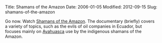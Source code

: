 Title: Shamans of the Amazon
Date: 2006-01-05
Modified: 2012-09-15
Slug: shamans-of-the-amazon

Go now. Watch <a href="http://www.shamansoftheamazon.com/index_content.html" >Shamans of the Amazon</a>.
The documentary (briefly) covers a variety of topics, such as the evils of oil companies in Ecuador, but focuses mainly on <a href="http://deoxy.org/ayadef.htm" >Ayahuasca</a> use by the indigenous shamans of the Amazon.
